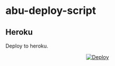 # abu-deploy-script

<!-- ## Railway

[![Deploy on Railway](https://railway.app/button.svg)](https://railway.app/new/template?template=)
<br> -->

## Heroku

Deploy to heroku.
<p align="center">
<a href="https://heroku.com/deploy?template=https://github.com/afnanplk/Adv-Auto">
  <img src="https://www.herokucdn.com/deploy/button.svg" alt="Deploy">
</a>
</p>

